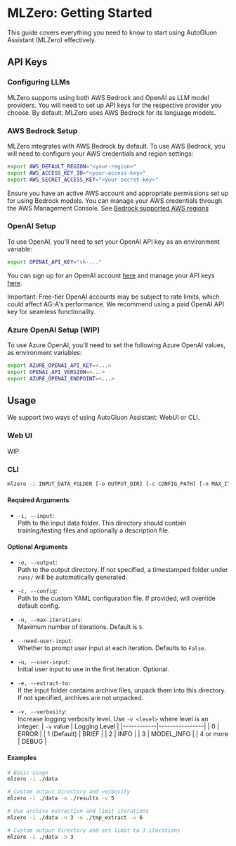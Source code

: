 # MLZero: Getting Started

This guide covers everything you need to know to start using AutoGluon Assistant (MLZero) effectively.

## API Keys

### Configuring LLMs
MLZero supports using both AWS Bedrock and OpenAI as LLM model providers. You will need to set up API keys for the respective provider you choose. By default, MLZero uses AWS Bedrock for its language models.

### AWS Bedrock Setup
MLZero integrates with AWS Bedrock by default. To use AWS Bedrock, you will need to configure your AWS credentials and region settings:

```bash
export AWS_DEFAULT_REGION="<your-region>"
export AWS_ACCESS_KEY_ID="<your-access-key>"
export AWS_SECRET_ACCESS_KEY="<your-secret-key>"
```

Ensure you have an active AWS account and appropriate permissions set up for using Bedrock models. You can manage your AWS credentials through the AWS Management Console. See [Bedrock supported AWS regions](https://docs.aws.amazon.com/bedrock/latest/userguide/bedrock-regions.html)

### OpenAI Setup
To use OpenAI, you'll need to set your OpenAI API key as an environment variable:

```bash
export OPENAI_API_KEY="sk-..."
```

You can sign up for an OpenAI account [here](https://platform.openai.com/) and manage your API keys [here](https://platform.openai.com/account/api-keys).

Important: Free-tier OpenAI accounts may be subject to rate limits, which could affect AG-A's performance. We recommend using a paid OpenAI API key for seamless functionality.

### Azure OpenAI Setup (WIP)
To use Azure OpenAI, you'll need to set the following Azure OpenAI values, as environment variables:
```bash
export AZURE_OPENAI_API_KEY=<...>
export OPENAI_API_VERSION=<...>
export AZURE_OPENAI_ENDPOINT=<...>
```

## Usage

We support two ways of using AutoGluon Assistant: WebUI or CLI.

### Web UI
WIP

### CLI

```bash
mlzero -i INPUT_DATA_FOLDER [-o OUTPUT_DIR] [-c CONFIG_PATH] [-n MAX_ITERATIONS] [--need-user-input] [-u INITIAL_USER_INPUT] [-e EXTRACT_TO] [-v VERBOSITY_LEVEL]
```

#### Required Arguments

- `-i, --input`:  
  Path to the input data folder. This directory should contain training/testing files and optionally a description file.

#### Optional Arguments

- `-o, --output`:  
  Path to the output directory. If not specified, a timestamped folder under `runs/` will be automatically generated.

- `-c, --config`:  
  Path to the custom YAML configuration file. If provided, will override default config.

- `-n, --max-iterations`:  
  Maximum number of iterations. Default is `5`.

- `--need-user-input`:  
  Whether to prompt user input at each iteration. Defaults to `False`.

- `-u, --user-input`:  
  Initial user input to use in the first iteration. Optional.

- `-e, --extract-to`:  
  If the input folder contains archive files, unpack them into this directory. If not specified, archives are not unpacked.

- `-v, --verbosity`:  
  Increase logging verbosity level. Use `-v <level>` where level is an integer:
  | `-v` value | Logging Level |
  |------------|----------------|
  | 0 | ERROR |
  | 1 (Default) | BRIEF |
  | 2 | INFO |
  | 3 | MODEL_INFO |
  | 4 or more | DEBUG |

#### Examples

```bash
# Basic usage
mlzero -i ./data

# Custom output directory and verbosity
mlzero -i ./data -o ./results -v 5

# Use archive extraction and limit iterations
mlzero -i ./data -n 3 -e ./tmp_extract -v 6

# Custom output directory and set limit to 3 iterations
mlzero -i ./data -n 3
```
